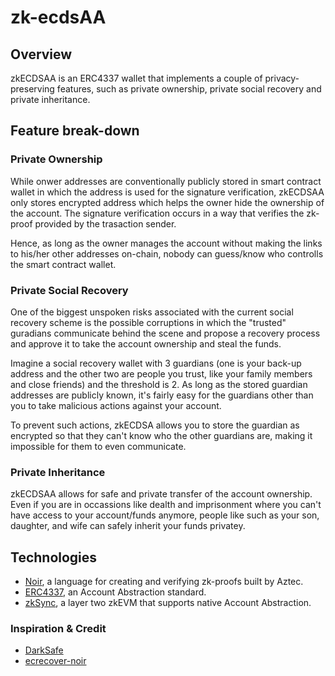 # zk-ecdsAA

## Overview

zkECDSAA is an ERC4337 wallet that implements a couple of privacy-preserving features, such as private ownership, private social recovery and private inheritance.

## Feature break-down

### Private Ownership

While onwer addresses are conventionally publicly stored in smart contract wallet in which the address is used for the signature verification, zkECDSAA only stores encrypted address which helps the owner hide the ownership of the account. The signature verification occurs in a way that verifies the zk-proof provided by the trasaction sender.

Hence, as long as the owner manages the account without making the links to his/her other addresses on-chain, nobody can guess/know who controlls the smart contract wallet.

### Private Social Recovery

One of the biggest unspoken risks associated with the current social recovery scheme is the possible corruptions in which the "trusted" guradians communicate behind the scene and propose a recovery process and approve it to take the account ownership and steal the funds.

Imagine a social recovery wallet with 3 guardians (one is your back-up address and the other two are people you trust, like your family members and close friends) and the threshold is 2. As long as the stored guardian addresses are publicly known, it's fairly easy for the guardians other than you to take malicious actions against your account.

To prevent such actions, zkECDSA allows you to store the guardian as encrypted so that they can't know who the other guardians are, making it impossible for them to even communicate.

### Private Inheritance

zkECDSAA allows for safe and private transfer of the account ownership. Even if you are in occassions like dealth and imprisonment where you can't have access to your account/funds anymore, people like such as your son, daughter, and wife can safely inherit your funds privatey.

## Technologies

- [Noir](https://noir-lang.org/), a language for creating and verifying zk-proofs built by Aztec.
- [ERC4337](https://eips.ethereum.org/EIPS/eip-4337), an Account Abstraction standard.
- [zkSync](https://zksync.io/), a layer two zkEVM that supports native Account Abstraction.

### Inspiration & Credit

- [DarkSafe](https://github.com/colinnielsen/dark-safe)
- [ecrecover-noir](https://github.com/colinnielsen/ecrecover-noir)
